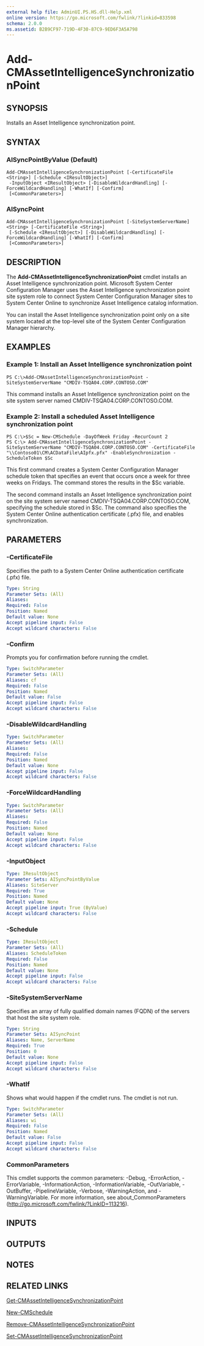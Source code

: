```yaml
---
external help file: AdminUI.PS.HS.dll-Help.xml
online version: https://go.microsoft.com/fwlink/?linkid=833598
schema: 2.0.0
ms.assetid: B2B9CF97-719D-4F30-87C9-9ED6F3A5A798
---
```


# Add-CMAssetIntelligenceSynchronizationPoint

## SYNOPSIS
Installs an Asset Intelligence synchronization point.

## SYNTAX

### AISyncPointByValue (Default)
```
Add-CMAssetIntelligenceSynchronizationPoint [-CertificateFile <String>] [-Schedule <IResultObject>]
 -InputObject <IResultObject> [-DisableWildcardHandling] [-ForceWildcardHandling] [-WhatIf] [-Confirm]
 [<CommonParameters>]
```

### AISyncPoint
```
Add-CMAssetIntelligenceSynchronizationPoint [-SiteSystemServerName] <String> [-CertificateFile <String>]
 [-Schedule <IResultObject>] [-DisableWildcardHandling] [-ForceWildcardHandling] [-WhatIf] [-Confirm]
 [<CommonParameters>]
```

## DESCRIPTION
The **Add-CMAssetIntelligenceSynchronizationPoint** cmdlet installs an Asset Intelligence synchronization point.
Microsoft System Center Configuration Manager uses the Asset Intelligence synchronization point site system role to connect System Center Configuration Manager sites to System Center Online to synchronize Asset Intelligence catalog information.

You can install the Asset Intelligence synchronization point only on a site system located at the top-level site of the System Center Configuration Manager hierarchy.

## EXAMPLES

### Example 1: Install an Asset Intelligence synchronization point
```
PS C:\>Add-CMAssetIntelligenceSynchronizationPoint -SiteSystemServerName "CMDIV-TSQA04.CORP.CONTOSO.COM"
```

This command installs an Asset Intelligence synchronization point on the site system server named CMDIV-TSQA04.CORP.CONTOSO.COM.

### Example 2: Install a scheduled Asset Intelligence synchronization point
```
PS C:\>$Sc = New-CMSchedule -DayOfWeek Friday -RecurCount 2
PS C:\> Add-CMAssetIntelligenceSynchronizationPoint -SiteSystemServerName "CMDIV-TSQA04.CORP.CONTOSO.COM" -CertificateFile "\\Contoso01\CM\ACDataFile\AIpfx.pfx" -EnableSynchronization -ScheduleToken $Sc
```

This first command creates a System Center Configuration Manager schedule token that specifies an event that occurs once a week for three weeks on Fridays.
The command stores the results in the $Sc variable.

The second command installs an Asset Intelligence synchronization point on the site system server named CMDIV-TSQA04.CORP.CONTOSO.COM, specifying the schedule stored in $Sc.
The command also specifies the System Center Online authentication certificate (.pfx) file, and enables synchronization.

## PARAMETERS

### -CertificateFile
Specifies the path to a System Center Online authentication certificate (.pfx) file.

```yaml
Type: String
Parameter Sets: (All)
Aliases: 
Required: False
Position: Named
Default value: None
Accept pipeline input: False
Accept wildcard characters: False
```

### -Confirm
Prompts you for confirmation before running the cmdlet.

```yaml
Type: SwitchParameter
Parameter Sets: (All)
Aliases: cf
Required: False
Position: Named
Default value: False
Accept pipeline input: False
Accept wildcard characters: False
```

### -DisableWildcardHandling


```yaml
Type: SwitchParameter
Parameter Sets: (All)
Aliases: 
Required: False
Position: Named
Default value: None
Accept pipeline input: False
Accept wildcard characters: False
```

### -ForceWildcardHandling


```yaml
Type: SwitchParameter
Parameter Sets: (All)
Aliases: 
Required: False
Position: Named
Default value: None
Accept pipeline input: False
Accept wildcard characters: False
```

### -InputObject


```yaml
Type: IResultObject
Parameter Sets: AISyncPointByValue
Aliases: SiteServer
Required: True
Position: Named
Default value: None
Accept pipeline input: True (ByValue)
Accept wildcard characters: False
```

### -Schedule


```yaml
Type: IResultObject
Parameter Sets: (All)
Aliases: ScheduleToken
Required: False
Position: Named
Default value: None
Accept pipeline input: False
Accept wildcard characters: False
```

### -SiteSystemServerName
Specifies an array of fully qualified domain names (FQDN) of the servers that host the site system role.

```yaml
Type: String
Parameter Sets: AISyncPoint
Aliases: Name, ServerName
Required: True
Position: 0
Default value: None
Accept pipeline input: False
Accept wildcard characters: False
```

### -WhatIf
Shows what would happen if the cmdlet runs.
The cmdlet is not run.

```yaml
Type: SwitchParameter
Parameter Sets: (All)
Aliases: wi
Required: False
Position: Named
Default value: False
Accept pipeline input: False
Accept wildcard characters: False
```

### CommonParameters
This cmdlet supports the common parameters: -Debug, -ErrorAction, -ErrorVariable, -InformationAction, -InformationVariable, -OutVariable, -OutBuffer, -PipelineVariable, -Verbose, -WarningAction, and -WarningVariable. For more information, see about_CommonParameters (http://go.microsoft.com/fwlink/?LinkID=113216).

## INPUTS

## OUTPUTS

## NOTES

## RELATED LINKS

[Get-CMAssetIntelligenceSynchronizationPoint](./Get-CMAssetIntelligenceSynchronizationPoint.md)

[New-CMSchedule](./New-CMSchedule.md)

[Remove-CMAssetIntelligenceSynchronizationPoint](./Remove-CMAssetIntelligenceSynchronizationPoint.md)

[Set-CMAssetIntelligenceSynchronizationPoint](./Set-CMAssetIntelligenceSynchronizationPoint.md)


